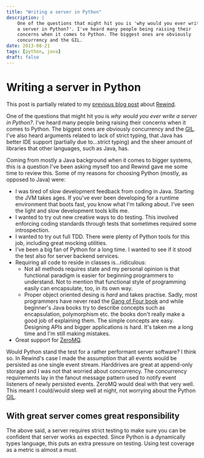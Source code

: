 ```yaml
---
title: "Writing a server in Python"
description: |
    One of the questions that might hit you is 'why would you ever write
    a server in Python?'. I've heard many people being raising their
    concerns when it comes to Python. The biggest ones are obviously
    concurrency and the GIL.
date: 2013-08-21
tags: [python, java]
draft: false
---
```


Writing a server in Python
==========================

This post is partially related to my [previous blog
post](|filename|CQRS-time-to-rewind.rst) about
[Rewind](http://www.github.com/JensRantil/rewind).

One of the questions that might hit you is *why would you ever write a
server in Python?*. I've heard many people being raising their concerns
when it comes to Python. The biggest ones are obviously concurrency and
the [GIL](http://wiki.python.org/moin/GlobalInterpreterLock). I've also
heard arguments related to lack of strict typing, that Java has better
IDE support (partially due to...strict typing) and the sheer amount of
libraries that other languages, such as Java, has.

Coming from mostly a Java background when it comes to bigger systems,
this is a question I've been asking myself too and Rewind gave me some
time to review this. Some of my reasons for choosing Python (mostly, as
opposed to Java) were:

-   I was tired of slow development feedback from coding in Java.
    Starting the JVM takes ages. If you've ever been developing for a
    runtime environment that boots fast, you know what I'm
    talking about. I've seen the light and slow development tools
    kills me.
-   I wanted to try out new creative ways to do testing. This involved
    enforcing coding standards through tests that sometimes required
    some introspection.
-   I wanted to try out full TDD. There were plenty of Python tools for
    this job, including great mocking utilities.
-   I've been a big fan of Python for a long time. I wanted to see if it
    stood the test also for server backend services.
-   Requiring all code to reside in classes is...ridiculous:
    -   Not all methods requires state and my personal opinion is that
        functional paradigm is easier for beginning programmers
        to understand. Not to mention that functional style of
        programming easily can encapsulate, too, in its own way.
    -   Proper object oriented desing is *hard* and takes practise.
        Sadly, most programmers have never read the [Gang of Four
        book](http://www.amazon.com/Design-Patterns-Elements-Reusable-Object-Oriented/dp/0201633612)
        and while beginner's Java books try to describe concepts such as
        encapsulation, polymorphism etc. the books don't really make a
        good job of explaining them. The simple concepts are easy.
        Designing APIs and bigger applications is hard. It's taken me a
        long time and I'm still making mistakes.
-   Great support for [ZeroMQ](http://www.zeromq.org).

Would Python stand the test for a rather performant server software? I
think so. In Rewind's case I made the assumption that all events would
be persisted as one single event stream. Harddrives are great at
append-only storage and I was not that worried about concurrency. The
concurrency requirements lay in the fanout message pattern used to
notify event listeners of newly persisted events. ZeroMQ would deal with
that very well. This meant I could/would sleep well at night, not
worrying about the Python
[GIL](http://wiki.python.org/moin/GlobalInterpreterLock).

With great server comes great responsibility
--------------------------------------------

The above said, a server requires strict testing to make sure you can be
confident that server works as expected. Since Python is a dynamically
types language, this puts an extra pressure on testing. Using test
coverage as a metric is almost a must.
